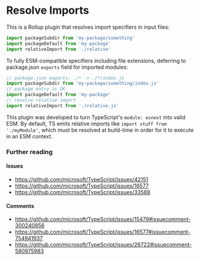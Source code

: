 # Resolve Imports

This is a Rollup plugin that resolves import specifiers in input files:

```ts
import packageSubdir from 'my-package/something'
import packageDefault from 'my-package'
import relativeImport from './relative'
```

To fully ESM-compatible specifiers including file extensions, deferring to
package.json `exports` field for imported modules:

```js
// package.json exports: ./* -> ./*/index.js
import packageSubdir from 'my-package/something/index.js'
// package entry is OK
import packageDefault from 'my-package'
// resolve relative import
import relativeImport from './relative.js'
```

This plugin was developed to turn TypeScript's `module: esnext` into valid ESM.
By default, TS emits relative imports like `import stuff from
'./myModule'`, which must be resolved at build-time in order for it to execute
in an ESM context. 

### Further reading
#### Issues
- https://github.com/microsoft/TypeScript/issues/42151
- https://github.com/microsoft/TypeScript/issues/16577
- https://github.com/microsoft/TypeScript/issues/33588

#### Comments
- https://github.com/microsoft/TypeScript/issues/15479#issuecomment-300240856
- https://github.com/microsoft/TypeScript/issues/16577#issuecomment-754941937
- https://github.com/microsoft/TypeScript/issues/26722#issuecomment-580975983
